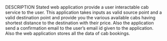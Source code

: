 DESCRIPTION
Stated web application provide a user interactable cab service to the user. This application takes inputs as valid source point and a valid destination point and provide you the various available cabs having shortest distance to the destination with their price. Also the application send a confirmation email to the user’s email id given to the application. Also the web application stores all the data of cab bookings.
